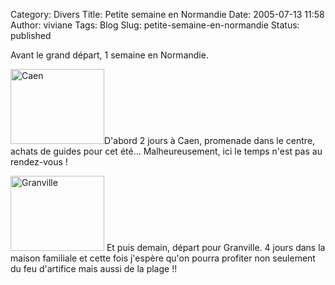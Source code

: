 Category: Divers
Title: Petite semaine en Normandie
Date: 2005-07-13 11:58
Author: viviane
Tags: Blog
Slug: petite-semaine-en-normandie
Status: published

Avant le grand départ, 1 semaine en Normandie.

<img class="alignleft size-full wp-image-848" title="Caen" src="http://www.viviane-voyages.com/wp-content/uploads/2005/07/17.jpg" alt="Caen" width="150" height="120" />D'abord 2 jours à Caen, promenade dans le centre, achats de guides pour cet été... Malheureusement, ici le temps n'est pas au rendez-vous !

<img class="aligncenter size-full wp-image-849" title="Granville" src="http://www.viviane-voyages.com/wp-content/uploads/2005/07/26.jpg" alt="Granville" width="150" height="120" />
Et puis demain, départ pour Granville. 4 jours dans la maison familiale et cette fois j'espère qu'on pourra profiter non seulement du feu d'artifice mais aussi de la plage !!
